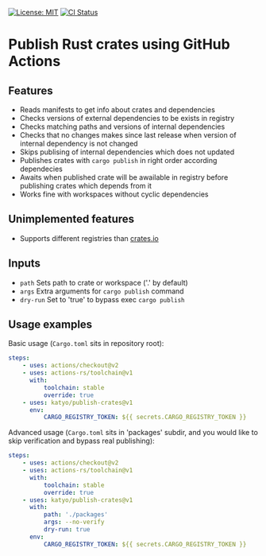 [![License: MIT](https://img.shields.io/badge/License-MIT-brightgreen.svg)](https://opensource.org/licenses/MIT)
[![CI Status](https://github.com/katyo/publish-crates/workflows/build-test/badge.svg)](https://github.com/katyo/publish-crates/actions)

# Publish Rust crates using GitHub Actions

## Features

- Reads manifests to get info about crates and dependencies
- Checks versions of external dependencies to be exists in registry
- Checks matching paths and versions of internal dependencies
- Checks that no changes makes since last release when version of internal dependency is not changed
- Skips publising of internal dependencies which does not updated
- Publishes crates with `cargo publish` in right order according dependecies
- Awaits when published crate will be awailable in registry before publishing crates which depends from it
- Works fine with workspaces without cyclic dependencies

## Unimplemented features

- Supports different registries than [crates.io](https://crates.io/)

## Inputs

- `path` Sets path to crate or workspace ('.' by default)
- `args` Extra arguments for `cargo publish` command
- `dry-run` Set to 'true' to bypass exec `cargo publish`

## Usage examples

Basic usage (`Cargo.toml` sits in repository root):

```yaml
steps:
    - uses: actions/checkout@v2
    - uses: actions-rs/toolchain@v1
      with:
          toolchain: stable
          override: true
    - uses: katyo/publish-crates@v1
      env:
          CARGO_REGISTRY_TOKEN: ${{ secrets.CARGO_REGISTRY_TOKEN }}
```

Advanced usage (`Cargo.toml` sits in 'packages' subdir, and you would like to skip verification and bypass real publishing):

```yaml
steps:
    - uses: actions/checkout@v2
    - uses: actions-rs/toolchain@v1
      with:
          toolchain: stable
          override: true
    - uses: katyo/publish-crates@v1
      with:
          path: './packages'
          args: --no-verify
          dry-run: true
      env:
          CARGO_REGISTRY_TOKEN: ${{ secrets.CARGO_REGISTRY_TOKEN }}
```
